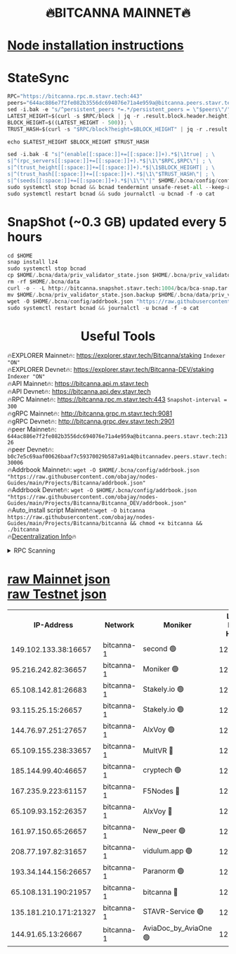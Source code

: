 <h1 align="center"> 🔥BITCANNA MAINNET🔥</h1>


[Node installation instructions](https://github.com/obajay/nodes-Guides/tree/main/Projects/Bitcanna)
=

# StateSync
```python
RPC="https://bitcanna.rpc.m.stavr.tech:443"
peers="644ac886e7f2fe082b3556dc694076e71a4e959a@bitcanna.peers.stavr.tech:21326"
sed -i.bak -e "s/^persistent_peers *=.*/persistent_peers = \"$peers\"/" $HOME/.bcna/config/config.toml
LATEST_HEIGHT=$(curl -s $RPC/block | jq -r .result.block.header.height); \
BLOCK_HEIGHT=$((LATEST_HEIGHT - 500)); \
TRUST_HASH=$(curl -s "$RPC/block?height=$BLOCK_HEIGHT" | jq -r .result.block_id.hash)

echo $LATEST_HEIGHT $BLOCK_HEIGHT $TRUST_HASH

sed -i.bak -E "s|^(enable[[:space:]]+=[[:space:]]+).*$|\1true| ; \
s|^(rpc_servers[[:space:]]+=[[:space:]]+).*$|\1\"$RPC,$RPC\"| ; \
s|^(trust_height[[:space:]]+=[[:space:]]+).*$|\1$BLOCK_HEIGHT| ; \
s|^(trust_hash[[:space:]]+=[[:space:]]+).*$|\1\"$TRUST_HASH\"| ; \
s|^(seeds[[:space:]]+=[[:space:]]+).*$|\1\"\"|" $HOME/.bcna/config/config.toml
sudo systemctl stop bcnad && bcnad tendermint unsafe-reset-all --keep-addr-book
sudo systemctl restart bcnad && sudo journalctl -u bcnad -f -o cat
```
# SnapShot (~0.3 GB) updated every 5 hours
```python
cd $HOME
snap install lz4
sudo systemctl stop bcnad
cp $HOME/.bcna/data/priv_validator_state.json $HOME/.bcna/priv_validator_state.json.backup
rm -rf $HOME/.bcna/data
curl -o - -L http://bitcanna.snapshot.stavr.tech:1004/bca/bca-snap.tar.lz4 | lz4 -c -d - | tar -x -C $HOME/.bcna --strip-components 2
mv $HOME/.bcna/priv_validator_state.json.backup $HOME/.bcna/data/priv_validator_state.json
wget -O $HOME/.bcna/config/addrbook.json "https://raw.githubusercontent.com/obajay/nodes-Guides/main/Projects/Bitcanna/addrbook.json"
sudo systemctl restart bcnad && journalctl -u bcnad -f -o cat
```

 <h1 align="center"> Useful Tools</h1>

🔥EXPLORER Mainnet🔥:    https://explorer.stavr.tech/Bitcanna/staking          `Indexer "ON"` \
🔥EXPLORER Devnet🔥:     https://explorer.stavr.tech/Bitcanna-DEV/staking     `Indexer "ON"` \
🔥API Mainnet🔥:         https://bitcanna.api.m.stavr.tech \
🔥API Devnet🔥:          https://bitcanna.api.dev.stavr.tech \
🔥RPC Mainnet🔥:         https://bitcanna.rpc.m.stavr.tech:443         `Snapshot-interval = 300` \
🔥gRPC Mainnet🔥:        http://bitcanna.grpc.m.stavr.tech:9081 \
🔥gRPC Devnet🔥:         http://bitcanna.grpc.dev.stavr.tech:2901 \
🔥peer Mainnet🔥:        `644ac886e7f2fe082b3556dc694076e71a4e959a@bitcanna.peers.stavr.tech:21326` \
🔥peer Devnet🔥:         `b0c7e5c69aaf00626baaf7c59370029b587a91a4@bitcannadev.peers.stavr.tech:30006` \
🔥Addrbook Mainnet🔥:    ```wget -O $HOME/.bcna/config/addrbook.json "https://raw.githubusercontent.com/obajay/nodes-Guides/main/Projects/Bitcanna/addrbook.json"``` \
🔥Addrbook Devnet🔥:    ```wget -O $HOME/.bcna/config/addrbook.json "https://raw.githubusercontent.com/obajay/nodes-Guides/main/Projects/Bitcanna/Bitcanna_DEV/addrbook.json"``` \
🔥Auto_install script Mainnet🔥:```wget -O bitcanna https://raw.githubusercontent.com/obajay/nodes-Guides/main/Projects/Bitcanna/bitcanna && chmod +x bitcanna && ./bitcanna``` \
🔥[Decentralization Info](https://github.com/obajay/StateSync-snapshots/tree/main/Projects/Bitcanna/Decentralization)🔥


<details>
<summary>RPC Scanning</summary>

<h2 align="center"> We scan nodes in real time every 4 hours. And we provide the final result of RPC endpoints.
We cannot influence the operation of these nodes in any way. </h2>


```python
If Voting Power is higher than 0 --> then the Node is a validator of the network and may be subject to attack and be a potential threat to the chain.
```
```python
We marked such validators with a red symbol
```

</details>

[raw Mainnet json](https://rpc-check.bcam.stavr.tech/bcam/rpc-bcam-result.json) \
[raw Testnet json](https://github.com/obajay/StateSync-snapshots/tree/main/Projects/Bitcanna/Rpc-Check-Testnet)
=



<table><tr><th>IP-Address</th><th>Network</th><th>Moniker</th><th>Latest Block Height</th><th>Earliest Block Height</th><th>Catching Up</th><th>Tx Index</th><th>Voting Power</th><th>Scan Time</th></tr><tr><td>149.102.133.38:16657</td><td>bitcanna-1</td><td>second 🟢</td><td>12955544</td><td>1</td><td>False</td><td>on</td><td>0</td><td>2024-03-11T00:28:50.757567503UTC</td></tr><tr><td>95.216.242.82:36657</td><td>bitcanna-1</td><td>Moniker 🟢</td><td>12955534</td><td>5776907</td><td>False</td><td>on</td><td>0</td><td>2024-03-11T00:27:49.575039090UTC</td></tr><tr><td>65.108.142.81:26683</td><td>bitcanna-1</td><td>Stakely.io 🟢</td><td>12955538</td><td>6152001</td><td>False</td><td>on</td><td>0</td><td>2024-03-11T00:28:10.704527365UTC</td></tr><tr><td>93.115.25.15:26657</td><td>bitcanna-1</td><td>Stakely.io 🟢</td><td>12955537</td><td>6520001</td><td>False</td><td>on</td><td>0</td><td>2024-03-11T00:28:06.339898657UTC</td></tr><tr><td>144.76.97.251:27657</td><td>bitcanna-1</td><td>AlxVoy 🟢</td><td>12955542</td><td>8805201</td><td>False</td><td>on</td><td>0</td><td>2024-03-11T00:28:40.195101246UTC</td></tr><tr><td>65.109.155.238:33657</td><td>bitcanna-1</td><td>MultVR 🔴</td><td>12862073</td><td>9933415</td><td>False</td><td>on</td><td>353850</td><td>2024-03-11T00:28:18.267861933UTC</td></tr><tr><td>185.144.99.40:46657</td><td>bitcanna-1</td><td>cryptech 🟢</td><td>12955534</td><td>11528001</td><td>False</td><td>on</td><td>0</td><td>2024-03-11T00:27:45.189856151UTC</td></tr><tr><td>167.235.9.223:61157</td><td>bitcanna-1</td><td>F5Nodes 🔴</td><td>12955540</td><td>12084001</td><td>False</td><td>on</td><td>570</td><td>2024-03-11T00:28:20.508109618UTC</td></tr><tr><td>65.109.93.152:26357</td><td>bitcanna-1</td><td>AlxVoy 🔴</td><td>12955545</td><td>12109301</td><td>False</td><td>on</td><td>1391822</td><td>2024-03-11T00:28:51.281891905UTC</td></tr><tr><td>161.97.150.65:26657</td><td>bitcanna-1</td><td>New_peer 🟢</td><td>12955538</td><td>12254001</td><td>False</td><td>on</td><td>0</td><td>2024-03-11T00:28:10.991206403UTC</td></tr><tr><td>208.77.197.82:31657</td><td>bitcanna-1</td><td>vidulum.app 🟢</td><td>12955539</td><td>12386934</td><td>False</td><td>on</td><td>0</td><td>2024-03-11T00:28:13.819190336UTC</td></tr><tr><td>193.34.144.156:26657</td><td>bitcanna-1</td><td>Paranorm 🟢</td><td>12955541</td><td>12697701</td><td>False</td><td>on</td><td>0</td><td>2024-03-11T00:28:27.138059305UTC</td></tr><tr><td>65.108.131.190:21957</td><td>bitcanna-1</td><td>bitcanna 🔴</td><td>12955540</td><td>12855540</td><td>False</td><td>on</td><td>419716</td><td>2024-03-11T00:28:24.887044184UTC</td></tr><tr><td>135.181.210.171:21327</td><td>bitcanna-1</td><td>STAVR-Service 🟢</td><td>12955542</td><td>12953001</td><td>False</td><td>on</td><td>0</td><td>2024-03-11T00:28:39.985333868UTC</td></tr><tr><td>144.91.65.13:26667</td><td>bitcanna-1</td><td>AviaDoc_by_AviaOne 🟢</td><td>12955542</td><td>12954601</td><td>False</td><td>on</td><td>0</td><td>2024-03-11T00:28:35.603442386UTC</td></tr></table>
